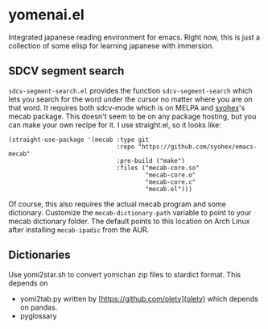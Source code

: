 # yomenai.el
Integrated japanese reading environment for emacs. Right now, this is
just a collection of some elisp for learning japanese with immersion.

## SDCV segment search
`sdcv-segment-search.el` provides the function `sdcv-segment-search`
which lets you search for the word under the cursor no matter where
you are on that word. It requires both sdcv-mode which is on MELPA and
[syohex](https://github.com/syohex)'s mecab package. This doesn't seem
to be on any package hosting, but you can make your own recipe for
it. I use straight.el, so it looks like:

```emacs-lisp
(straight-use-package '(mecab :type git
                              :repo "https://github.com/syohex/emacs-mecab"
                              :pre-build ("make")
                              :files ("mecab-core.so"
                                      "mecab-core.o"
                                      "mecab-core.c"
                                      "mecab.el")))
```

Of course, this also requires the actual mecab program and some
dictionary.  Customize the `mecab-dictionary-path` variable to point
to your mecab dictionary folder.  The default points to this location
on Arch Linux after installing `mecab-ipadic` from the AUR.

## Dictionaries 
Use yomi2star.sh to convert yomichan zip files to
stardict format. This depends on 
+ yomi2tab.py written by [https://github.com/olety](olety) which depends on pandas.
+ pyglossary
